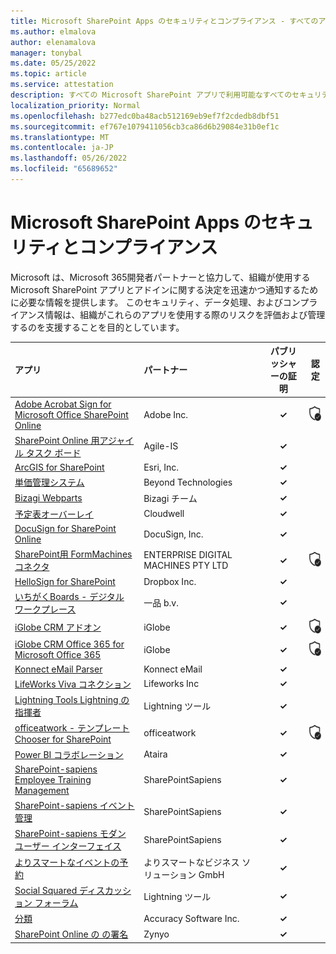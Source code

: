 ```yaml
---
title: Microsoft SharePoint Apps のセキュリティとコンプライアンス - すべてのアプリ
ms.author: elmalova
author: elenamalova
manager: tonybal
ms.date: 05/25/2022
ms.topic: article
ms.service: attestation
description: すべての Microsoft SharePoint アプリで利用可能なすべてのセキュリティ情報とコンプライアンス情報。
localization_priority: Normal
ms.openlocfilehash: b277edc0ba48acb512169eb9ef7f2cdedb8dbf51
ms.sourcegitcommit: ef767e1079411056cb3ca86d6b29084e31b0ef1c
ms.translationtype: MT
ms.contentlocale: ja-JP
ms.lasthandoff: 05/26/2022
ms.locfileid: "65689652"
---
```

# <a name="microsoft-sharepoint-apps-security-and-compliance"></a>Microsoft SharePoint Apps のセキュリティとコンプライアンス

Microsoft は、Microsoft 365開発者パートナーと協力して、組織が使用する Microsoft SharePoint アプリとアドインに関する決定を迅速かつ通知するために必要な情報を提供します。 このセキュリティ、データ処理、およびコンプライアンス情報は、組織がこれらのアプリを使用する際のリスクを評価および管理するのを支援することを目的としています。

| **アプリ** | **パートナー** | **パブリッシャーの証明** | **認定** |
|:--------|:------------|:----------------------:|:-------------:|
| [Adobe Acrobat Sign for Microsoft Office SharePoint Online](./adobe-inc-acrobat-sign-for-microsoft-sharepoint-online.md) | Adobe Inc. | **✓** | <img alt="Certified application badge" src="../media/certified-badge.png" height="25" width="25" /> |
| [SharePoint Online 用アジャイル タスク ボード](./agile-is-task-board-for-sharepoint-online.md) | Agile-IS | **✓** |  |
| [ArcGIS for SharePoint](./esri-inc-arcgis-for-sharepoint.md) | Esri, Inc. | **✓** |  |
| [単価管理システム](./beyond-technologies-bid-management-system.md) | Beyond Technologies | **✓** |  |
| [Bizagi Webparts](./bizagi-team-webparts.md) | Bizagi チーム | **✓** |  |
| [予定表オーバーレイ](./cloudwell-calendar-overlay.md) | Cloudwell | **✓** |  |
| [DocuSign for SharePoint Online](./docusign-inc-for-sharepoint-online.md) | DocuSign, Inc. | **✓** |  |
| [SharePoint用 FormMachines コネクタ](./enterprise-digital-machines-pty-ltd-formmachines-connector-for-sharepoint.md) | ENTERPRISE DIGITAL MACHINES PTY LTD | **✓** | <img alt="Certified application badge" src="../media/certified-badge.png" height="25" width="25" /> |
| [HelloSign for SharePoint](./dropbox-inc-hellosign-for-sharepoint.md) | Dropbox Inc. | **✓** |  |
| [いちがくBoards - デジタル ワークプレース](./ichicraft-bv-boards-your-digital-workplace.md) | 一品 b.v. | **✓** |  |
| [iGlobe CRM アドオン](./iglobe-crm-add-ons.md) | iGlobe | **✓** | <img alt="Certified application badge" src="../media/certified-badge.png" height="25" width="25" /> |
| [iGlobe CRM Office 365 for Microsoft Office 365](./iglobe-crm-office-365-for-microsoft.md) | iGlobe | **✓** | <img alt="Certified application badge" src="../media/certified-badge.png" height="25" width="25" /> |
| [Konnect eMail Parser](./konnect-email-parser.md) | Konnect eMail | **✓** |  |
| [LifeWorks Viva コネクション](./lifeworks-inc-viva-connections.md) | Lifeworks Inc | **✓** |  |
| [Lightning Tools Lightning の指揮者](./lightning-tools-conductor.md) | Lightning ツール | **✓** |  |
| [officeatwork - テンプレート Chooser for SharePoint](./officeatwork-officeatworktemplate-chooser-for-sharepoint.md) | officeatwork | **✓** | <img alt="Certified application badge" src="../media/certified-badge.png" height="25" width="25" /> |
| [Power BI コラボレーション](./ataira-power-bi-collaboration.md) | Ataira | **✓** |  |
| [SharePoint-sapiens Employee Training Management](./sharepointsapiens-employee-training-management.md) | SharePointSapiens | **✓** |  |
| [SharePoint-sapiens イベント管理](./sharepointsapiens-event-management.md) | SharePointSapiens | **✓** |  |
| [SharePoint-sapiens モダン ユーザー インターフェイス](./sharepointsapiens-modern-user-interface.md) | SharePointSapiens | **✓** |  |
| [よりスマートなイベントの予約](./smarter-business-solutions-gmbh-event-booking.md) | よりスマートなビジネス ソリューション GmbH | **✓** |  |
| [Social Squared ディスカッション フォーラム](./lightning-tools-social-squared-discussion-forums.md) | Lightning ツール | **✓** |  |
| [分類](./accuracy-software-inc-taxonomy.md) | Accuracy Software Inc. | **✓** |  |
| [SharePoint Online の    の署名](./zynyo-sign-for-sharepoint-online.md) | Zynyo | **✓** |  |
